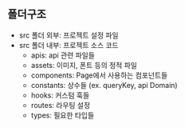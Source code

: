 ## 폴더구조

- src 폴더 외부: 프로젝트 설정 파일
- src 폴더 내부: 프로젝트 소스 코드
  - apis: api 관련 파일들
  - assets: 이미지, 폰트 등의 정적 파일
  - components: Page에서 사용하는 컴포넌트들
  - constants: 상수들 (ex. queryKey, api Domain)
  - hooks: 커스텀 훅들
  - routes: 라우팅 설정
  - types: 필요한 타입들
